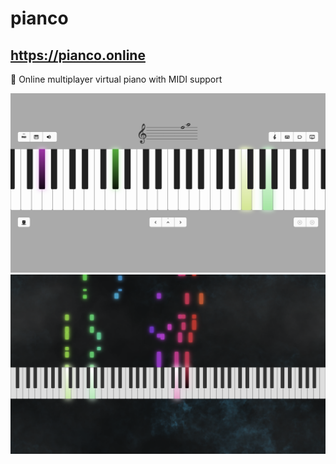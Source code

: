 # pianco
## https://pianco.online

🎹 Online multiplayer virtual piano with MIDI support

![](https://raw.githubusercontent.com/drahoslove/pianco/assets/screenshot-n-1.png)
![](https://raw.githubusercontent.com/drahoslove/pianco/assets/screenshot-c-1.png)
